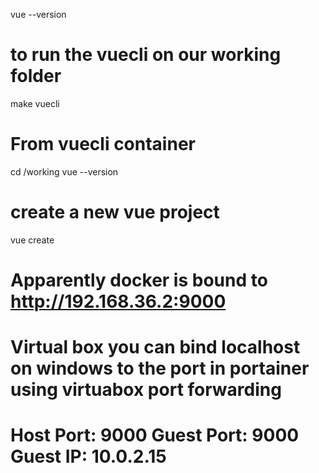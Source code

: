 vue --version

# to run the vuecli on our working folder
make vuecli

# From vuecli container 
cd /working
vue --version

# create a new vue project
vue create <name>

# Apparently docker is bound to http://192.168.36.2:9000
# Virtual box you can bind localhost on windows to the port in portainer using virtuabox port forwarding
# Host Port:  9000 Guest Port: 9000 Guest IP: 10.0.2.15




